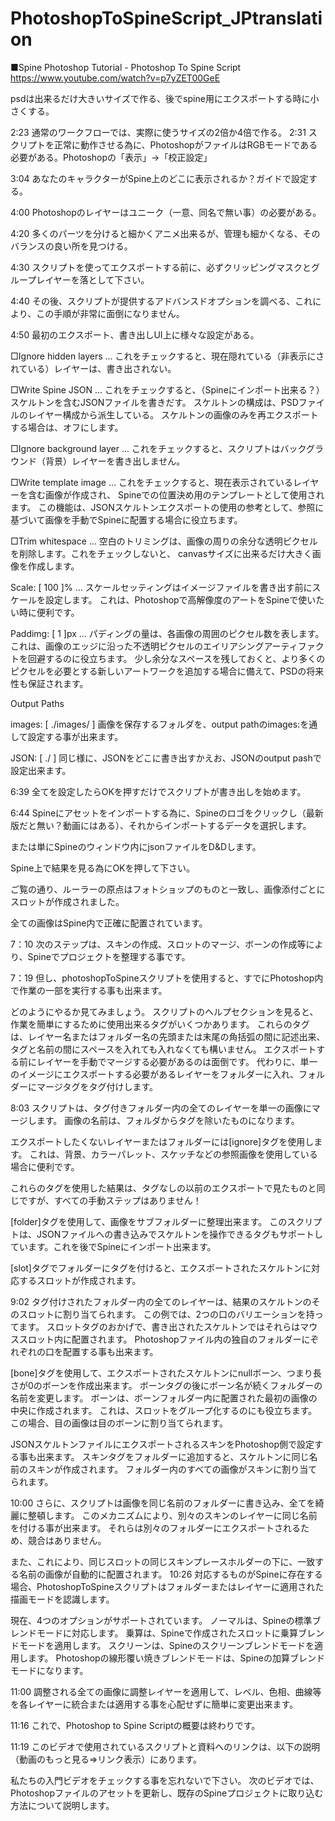 # PhotoshopToSpineScript_JPtranslation

■Spine Photoshop Tutorial - Photoshop To Spine Script
https://www.youtube.com/watch?v=p7yZET00GeE

psdは出来るだけ大きいサイズで作る、後でspine用にエクスポートする時に小さくする。

2:23 通常のワークフローでは、実際に使うサイズの2倍か4倍で作る。
2:31 スクリプトを正常に動作させる為に、PhotoshopがファイルはRGBモードである必要がある。Photoshopの「表示」→「校正設定」

3:04 あなたのキャラクターがSpine上のどこに表示されるか？ガイドで設定する。

4:00 Photoshopのレイヤーはユニーク（一意、同名で無い事）の必要がある。

4:20 多くのパーツを分けると細かくアニメ出来るが、管理も細かくなる、そのバランスの良い所を見つける。

4:30 スクリプトを使ってエクスポートする前に、必ずクリッピングマスクとグループレイヤーを落として下さい。

4:40 その後、スクリプトが提供するアドバンスドオプションを調べる、これにより、この手順が非常に面倒になりません。

4:50 最初のエクスポート、書き出しUI上に様々な設定がある。

□Ignore hidden layers ... これをチェックすると、現在隠れている（非表示にされている）レイヤーは、書き出されない。

□Write Spine JSON ... これをチェックすると、（Spineにインポート出来る？）スケルトンを含むJSONファイルを書きだす。
スケルトンの構成は、PSDファイルのレイヤー構成から派生している。
スケルトンの画像のみを再エクスポートする場合は、オフにします。

□Ignore background layer ... これをチェックすると、スクリプトはバックグラウンド（背景）レイヤーを書き出しません。

□Write template image ... これをチェックすると、現在表示されているレイヤーを含む画像が作成され、
Spineでの位置決め用のテンプレートとして使用されます。
この機能は、JSONスケルトンエクスポートの使用の参考として、参照に基づいて画像を手動でSpineに配置する場合に役立ちます。

□Trim whitespace ... 空白のトリミングは、画像の周りの余分な透明ピクセルを削除します。これをチェックしないと、
canvasサイズに出来るだけ大きく画像を作成します。

Scale: [ 100 ]% ... スケールセッティングはイメージファイルを書き出す前にスケールを設定します。
これは、Photoshopで高解像度のアートをSpineで使いたい時に便利です。

Paddimg: [ 1 ]px ... パディングの量は、各画像の周囲のピクセル数を表します。
これは、画像のエッジに沿った不透明ピクセルのエイリアシングアーティファクトを回避するのに役立ちます。
少し余分なスペースを残しておくと、より多くのピクセルを必要とする新しいアートワークを追加する場合に備えて、PSDの将来性も保証されます。

Output Paths

images: [ ./images/ ]
画像を保存するフォルダを、output pathのimages:を通して設定する事が出来ます。

JSON: [ ./ ]
同じ様に、JSONをどこに書き出すかえお、JSONのoutput pashで設定出来ます。

6:39 全てを設定したらOKを押すだけでスクリプトが書き出しを始めます。

6:44 Spineにアセットをインポートする為に、Spineのロゴをクリックし（最新版だと無い？動画にはある）、それからインポートするデータを選択します。

または単にSpineのウィンドウ内にjsonファイルをD&Dします。

Spine上で結果を見る為にOKを押して下さい。

ご覧の通り、ルーラーの原点はフォトショップのものと一致し、画像添付ごとにスロットが作成されました。

全ての画像はSpine内で正確に配置されています。

7：10 次のステップは、スキンの作成、スロットのマージ、ボーンの作成等により、Spineでプロジェクトを整理する事です。

7：19 但し、photoshopToSpineスクリプトを使用すると、すでにPhotoshop内で作業の一部を実行する事も出来ます。

どのようにやるか見てみましょう。
スクリプトのヘルプセクションを見ると、作業を簡単にするために使用出来るタグがいくつかあります。
これらのタグは、レイヤー名またはフォルダー名の先頭または末尾の角括弧の間に記述出来、タグと名前の間にスペースを入れても入れなくても構いません。
エクスポートする前にレイヤーを手動でマージする必要があるのは面倒です。
代わりに、単一のイメージにエクスポートする必要があるレイヤーをフォルダーに入れ、フォルダーにマージタグをタグ付けします。

8:03 スクリプトは、タグ付きフォルダー内の全てのレイヤーを単一の画像にマージします。
画像の名前は、フォルダからタグを除いたものになります。

エクスポートしたくないレイヤーまたはフォルダーには[ignore]タグを使用します。
これは、背景、カラーパレット、スケッチなどの参照画像を使用している場合に便利です。

これらのタグを使用した結果は、タグなしの以前のエクスポートで見たものと同じですが、すべての手動ステップはありません！

[folder]タグを使用して、画像をサブフォルダーに整理出来ます。
このスクリプトは、JSONファイルへの書き込みでスケルトンを操作できるタグもサポートしています。これを後でSpineにインポート出来ます。

[slot]タグでフォルダーにタグを付けると、エクスポートされたスケルトンに対応するスロットが作成されます。

9:02 タグ付けされたフォルダー内の全てのレイヤーは、結果のスケルトンのそのスロットに割り当てられます。
この例では、2つの口のバリエーションを持ってます。
スロットタグのおかげで、書き出されたスケルトンではそれらはマウススロット内に配置されます。
Photoshopファイル内の独自のフォルダーにぞれぞれの口を配置する事も出来ます。

[bone]タグを使用して、エクスポートされたスケルトンにnullボーン、つまり長さが0のボーンを作成出来ます。
ボーンタグの後にボーン名が続くフォルダーの名前を変更します。
ボーンは、ボーンフォルダー内に配置された最初の画像の中央に作成されます。
これは、スロットをグループ化するのにも役立ちます。
この場合、目の画像は目のボーンに割り当てられます。

JSONスケルトンファイルにエクスポートされるスキンをPhotoshop側で設定する事も出来ます。
スキンタグをフォルダーに追加すると、スケルトンに同じ名前のスキンが作成されます。
フォルダー内のすべての画像がスキンに割り当てられます。

10:00 さらに、スクリプトは画像を同じ名前のフォルダーに書き込み、全てを綺麗に整頓します。
このメカニズムにより、別々のスキンのレイヤーに同じ名前を付ける事が出来ます。
それらは別々のフォルダーにエクスポートされるため、競合はありません。

また、これにより、同じスロットの同じスキンプレースホルダーの下に、一致する名前の画像が自動的に配置されます。
10:26 対応するものがSpineに存在する場合、PhotoshopToSpineスクリプトはフォルダーまたはレイヤーに適用された描画モードを認識します。

現在、4つのオプションがサポートされています。
ノーマルは、Spineの標準ブレンドモードに対応します。
乗算は、Spineで作成されたスロットに乗算ブレンドモードを適用します。
スクリーンは、Spineのスクリーンブレンドモードを適用します。
Photoshopの線形覆い焼きブレンドモードは、Spineの加算ブレンドモードになります。

11:00 調整される全ての画像に調整レイヤーを適用して、レベル、色相、曲線等を各レイヤーに統合または適用する事を心配せずに簡単に変更出来ます。

11:16 これで、Photoshop to Spine Scriptの概要は終わりです。

11:19 このビデオで使用されているスクリプトと資料へのリンクは、以下の説明（動画のもっと見る⇒リンク表示）にあります。

私たちの入門ビデオをチェックする事を忘れないで下さい。
次のビデオでは、Photoshopファイルのアセットを更新し、既存のSpineプロジェクトに取り込む方法について説明します。
